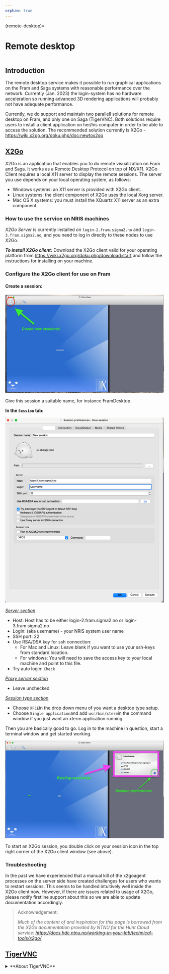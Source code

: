 ```yaml
---
orphan: true
---
```


(remote-desktop)=

# Remote desktop

```{contents} Table of Contents
```

## Introduction

The remote desktop service makes it possible to run graphical applications on the Fram and Saga systems with reasonable performance over the network. Currently (Jan. 2023) the login-system has no hardware acceleration so running advanced 3D rendering applications will probably not have adequate performance.

Currently, we do support and maintain two parallell solutions for remote desktop on Fram, and only one on Saga (TigerVNC). Both solutions require users to install a client application on her/his computer in order to be able to access the solution. The recommended solution currently is X2Go - <https://wiki.x2go.org/doku.php/doc:newtox2go>

## [X2Go](https://wiki.x2go.org/doku.php/start)



X2Go is an application that enables you to do remote visualization on Fram and Saga. It works as a Remote Desktop Protocol on top of NX/X11. X2Go Client requires a local X11 server to display the remote sessions. 
The server you use depends on your local operating system, as follows:

* Windows systems: an X11 server is provided with X2Go client.
* Linux systems: the client component of X2Go uses the local Xorg server.
* Mac OS X systems: you must install the XQuartz X11 server as an extra component.


### How to use the service on NRIS machines

*X2Go Server* is currently installed on `login-2.fram.sigma2.no` and `login-3.fram.sigma2.no`, and you need to log in directly to these nodes to use X2Go. 

***To install X2Go client:*** Download the X2Go client valid for your operating platform from <https://wiki.x2go.org/doku.php/download:start> and follow the instructions for installing on your machine. 

### Configure the X2Go client for use on Fram

#### Create a session:

![First display of the X2Go client](X2Go_First.png)

Give this session a suitable name, for instance FramDesktop.

**In the ``Session`` tab:**

![X2Go client session setup window](X2Go_SessionSetup.png)

<u>*Server section*</u>

* Host: Host has to be either login-2.fram.sigma2.no or login-3.fram.sigma2.no.
* Login: (aka username) - your NRIS system user name
* SSH port: 22
* Use RSA/DSA key for ssh connection: 
	* For Mac and Linux: Leave blank if you want to use your ssh-keys from standard location. 
	* For windows: You will need to save the access key to your local machine and point to this file.
* Try auto login: `Check`

<u>*Proxy server section*</u>

* Leave unchecked

<u>*Session type section*</u>

* Choose ``XFCE``in the drop down menu of you want a desktop type setup.
* Choose ``Single application``and add ``usr/bin/xterm``in the command window if you just want an xterm application running. 

Then you are basically good to go. Log in to the machine in question, start a terminal window and get started working. 

![Starting an X2Go session from a session icon](X2Go_SessionStart.png)

To start an X2Go session, you double click on your session icon in the top right corner of the X2Go client window (see above).


### Troubleshooting

In the past we have experienced that a manual kill of the x2goagent processes on the server side have created challenges for users who wants to restart sessions. This seems to be handled intuitively well inside the X2Go client now. However, if there are issues related to usage of X2Go, please notify firstline support about this so we are able to update documentation accordingly. 

> Acknowledgement: 
> 
> *Much of the content of and inspiration for this page is borrowed from the X2Go documentation provided by NTNU for the Hunt Cloud service: <https://docs.hdc.ntnu.no/working-in-your-lab/technical-tools/x2go/>*

## [TigerVNC](https://tigervnc.org)
<details>
<summary>**About TigerVNC**</summary>



NVC is short for Virtuale Network Computing, aiming at establishing a )it is recommended to use a VNC client as it gives better performance and user experience. The recommended VNC client is TigerVNC which can be downloaded from <https://tigervnc.org/> (Many Linux distros have tigervnc in their software repos).

 The service provides a simple Linux desktop based on the very lightweight XFCE desktop environment (<https://www.xfce.org/>)
 
### Using the service

Start TigerVNC and give `desktop.fram.sigma2.no:5901` or `desktop.saga.sigma2.no:5901` as the server to connect to. You will then be presented with a graphical login window where you can fill in username and password on Fram.

### Short video tutorial.

Direct link <https://www.youtube.com/watch?v=tjOQ39DRUdc>

<iframe width="560" height="315" src="https://www.youtube.com/embed/tjOQ39DRUdc?rel=0" frameborder="0" allow="autoplay; encrypted-media" allowfullscreen></iframe>

### Troubleshooting

#### Cannot connect to server

The service is blocked outside the academic network in Norway, e.g. UNINETT, universities and colleges. It is possible to use ssh-tunneling to connect from the outside world:

##### Windows with Putty

Open cmd.exe to get a DOS prompt and run

```shell
plink.exe -L 5901:localhost:5901 USERNAME@desktop.fram.sigma2.no
```

and use `localhost:5901` as the server address. (The space after -L must be there) If you want to avoid typing you can create a .bat script with the correct plink command.

**Example**: Edit in notepad and save it to a location where you can click on it, e.g the desktop. Do not use word to edit this:

```
# Create ssh tunnel to fram from the outside world.
# Use localhost:5901 as the server address in the VNC client.

# Change USERNAME to the username on fram.
plink.exe -L 5901:localhost:5901 USERNAME@desktop.fram.sigma2.no
```


##### Linux/MAC/Windows with OpenSSH

Run the command

```shell
ssh -L5901:localhost:5901 USERNAME@desktop.fram.sigma2.no
```

(or saga) and use `localhost:5901` as the server address.

##### Incompatible VNC-clients

As stated above we recommend to use the TigerVNC client for performance and security reasons. If you cannot use this client you can connect to the remote desktop using another port number, 6901, on fram that is blocked by the firewall and only allows connections from within the Fram cluster:

```shell
ssh -L6901:localhost:6901 USERNAME@desktop.fram.sigma2.no
```

Then you can connect to `localhost:6901` with your VNC-client.

#### Slurm jobs with DISPLAY export (`srun -x`) doesn't work

A relogin to localhost with display export helps. In a terminal window run

```shell
ssh -X localhost
sbatch -x .......
```

We have no idea what is the cause of the problem or why the workaround helps. Just some Linux magic to please the system gods...

</details>
